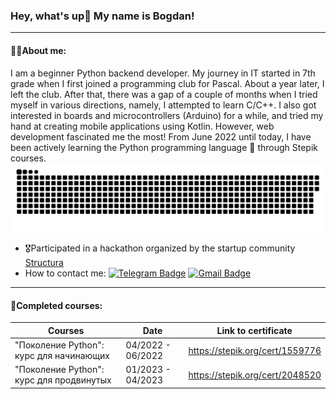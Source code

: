 ### Hey, what's up👋 My name is Bogdan!

---

#### 👨‍💻About me:
I am a beginner Python backend developer. My journey in IT started in 7th grade when I first joined a programming club 
for Pascal. About a year later, I left the club. After that, there was a gap of a couple of months when I tried myself 
in various directions, namely, I attempted to learn C/C++. I also got interested in boards and microcontrollers 
(Arduino) for a while, and tried my hand at creating mobile applications using Kotlin. However, web development 
fascinated me the most! From June 2022 until today, I have been actively learning the Python programming language 🐍 
through Stepik courses.
![](github-snake.svg)

* 🎖️Participated in a hackathon organized by the startup community [Structura](https://vk.com/yours_startup)
* How to contact me: [![Telegram Badge](https://img.shields.io/badge/-atroshenkobogdan-blue?style=flat&logo=Telegram&logoColor=white)](https://t.me/Bogdanatrosenko) [![Gmail Badge](https://img.shields.io/badge/-Gmail-red?style=flat&logo=Gmail&logoColor=white)](mailto:bogdanatrosenko@gmail.com)

---

#### 📑Completed courses:
| Courses                                  | Date              | Link to certificate             |
|------------------------------------------|-------------------|---------------------------------|
| "Поколение Python": курс для начинающих  | 04/2022 - 06/2022 | https://stepik.org/cert/1559776 |
| "Поколение Python": курс для продвинутых | 01/2023 - 04/2023 | https://stepik.org/cert/2048520 |
